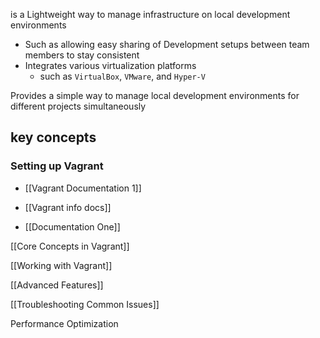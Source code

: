 is a Lightweight way to manage infrastructure on local development environments 

- Such as allowing easy sharing of Development setups between team members to stay consistent 
- Integrates various virtualization platforms 
	- such as `VirtualBox`, `VMware`, and `Hyper-V`

Provides a simple way to manage local development environments for different projects simultaneously


## key concepts

### Setting up Vagrant

- [[Vagrant Documentation 1]]
- [[Vagrant info docs]] 

- [[Documentation One]]

[[Core Concepts in Vagrant]]

[[Working with Vagrant]]

[[Advanced Features]]

[[Troubleshooting Common Issues]]

Performance Optimization